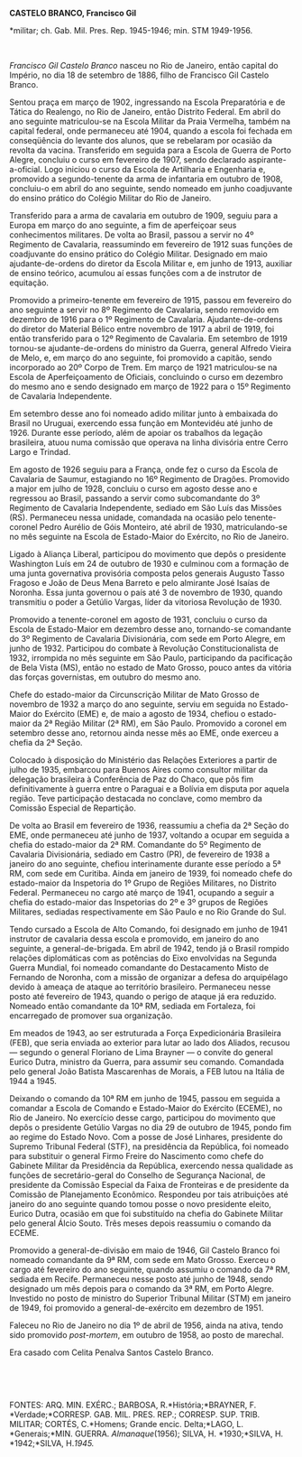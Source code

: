 **CASTELO BRANCO, Francisco Gil**

\*militar; ch. Gab. Mil. Pres. Rep. 1945-1946; min. STM 1949-1956.

 

*Francisco Gil Castelo Branco* nasceu no Rio de Janeiro, então capital
do Império, no dia 18 de setembro de 1886, filho de Francisco Gil
Castelo Branco.

Sentou praça em março de 1902, ingressando na Escola Preparatória e de
Tática do Realengo, no Rio de Janeiro, então Distrito Federal. Em abril
do ano seguinte matriculou-se na Escola Militar da Praia Vermelha,
também na capital federal, onde permaneceu até 1904, quando a escola foi
fechada em conseqüência do levante dos alunos, que se rebelaram por
ocasião da revolta da vacina. Transferido em seguida para a Escola de
Guerra de Porto Alegre, concluiu o curso em fevereiro de 1907, sendo
declarado aspirante-a-oficial. Logo iniciou o curso da Escola de
Artilharia e Engenharia e, promovido a segundo-tenente da arma de
infantaria em outubro de 1908, concluiu-o em abril do ano seguinte,
sendo nomeado em junho coadjuvante do ensino prático do Colégio Militar
do Rio de Janeiro.

Transferido para a arma de cavalaria em outubro de 1909, seguiu para a
Europa em março do ano seguinte, a fim de aperfeiçoar seus conhecimentos
militares. De volta ao Brasil, passou a servir no 4º Regimento de
Cavalaria, reassumindo em fevereiro de 1912 suas funções de coadjuvante
do ensino prático do Colégio Militar. Designado em maio
ajudante-de-ordens do diretor da Escola Militar e, em junho de 1913,
auxiliar de ensino teórico, acumulou aí essas funções com a de instrutor
de equitação.

Promovido a primeiro-tenente em fevereiro de 1915, passou em fevereiro
do ano seguinte a servir no 8º Regimento de Cavalaria, sendo removido em
dezembro de 1916 para o 1º Regimento de Cavalaria. Ajudante-de-ordens do
diretor do Material Bélico entre novembro de 1917 a abril de 1919, foi
então transferido para o 12º Regimento de Cavalaria. Em setembro de 1919
tornou-se ajudante-de-ordens do ministro da Guerra, general Alfredo
Vieira de Melo, e, em março do ano seguinte, foi promovido a capitão,
sendo incorporado ao 20º Corpo de Trem. Em março de 1921 matriculou-se
na Escola de Aperfeiçoamento de Oficiais, concluindo o curso em dezembro
do mesmo ano e sendo designado em março de 1922 para o 15º Regimento de
Cavalaria Independente.

Em setembro desse ano foi nomeado adido militar junto à embaixada do
Brasil no Uruguai, exercendo essa função em Montevidéu até junho de
1926. Durante esse período, além de apoiar os trabalhos da legação
brasileira, atuou numa comissão que operava na linha divisória entre
Cerro Largo e Trindad.

Em agosto de 1926 seguiu para a França, onde fez o curso da Escola de
Cavalaria de Saumur, estagiando no 16º Regimento de Dragões. Promovido a
major em julho de 1928, concluiu o curso em agosto desse ano e regressou
ao Brasil, passando a servir como subcomandante do 3º Regimento de
Cavalaria Independente, sediado em São Luís das Missões (RS). Permaneceu
nessa unidade, comandada na ocasião pelo tenente-coronel Pedro Aurélio
de Góis Monteiro, até abril de 1930, matriculando-se no mês seguinte na
Escola de Estado-Maior do Exército, no Rio de Janeiro.

Ligado à Aliança Liberal, participou do movimento que depôs o presidente
Washington Luís em 24 de outubro de 1930 e culminou com a formação de
uma junta governativa provisória composta pelos generais Augusto Tasso
Fragoso e João de Deus Mena Barreto e pelo almirante José Isaías de
Noronha. Essa junta governou o país até 3 de novembro de 1930, quando
transmitiu o poder a Getúlio Vargas, líder da vitoriosa Revolução de
1930.

Promovido a tenente-coronel em agosto de 1931, concluiu o curso da
Escola de Estado-Maior em dezembro desse ano, tornando-se comandante do
3º Regimento de Cavalaria Divisionária, com sede em Porto Alegre, em
junho de 1932. Participou do combate à Revolução Constitucionalista de
1932, irrompida no mês seguinte em São Paulo, participando da
pacificação de Bela Vista (MS), então no estado de Mato Grosso, pouco
antes da vitória das forças governistas, em outubro do mesmo ano.

Chefe do estado-maior da Circunscrição Militar de Mato Grosso de
novembro de 1932 a março do ano seguinte, serviu em seguida no
Estado-Maior do Exército (EME) e, de maio a agosto de 1934, chefiou o
estado-maior da 2ª Região Militar (2ª RM), em São Paulo. Promovido a
coronel em setembro desse ano, retornou ainda nesse mês ao EME, onde
exerceu a chefia da 2ª Seção.

Colocado à disposição do Ministério das Relações Exteriores a partir de
julho de 1935, embarcou para Buenos Aires como consultor militar da
delegação brasileira à Conferência de Paz do Chaco, que pôs fim
definitivamente à guerra entre o Paraguai e a Bolívia em disputa por
aquela região. Teve participação destacada no conclave, como membro da
Comissão Especial de Repartição.

De volta ao Brasil em fevereiro de 1936, reassumiu a chefia da 2ª Seção
do EME, onde permaneceu até junho de 1937, voltando a ocupar em seguida
a chefia do estado-maior da 2ª RM. Comandante do 5º Regimento de
Cavalaria Divisionária, sediado em Castro (PR), de fevereiro de 1938 a
janeiro do ano seguinte, chefiou interinamente durante esse período a 5ª
RM, com sede em Curitiba. Ainda em janeiro de 1939, foi nomeado chefe do
estado-maior da Inspetoria do 1º Grupo de Regiões Militares, no Distrito
Federal. Permaneceu no cargo até março de 1941, ocupando a seguir a
chefia do estado-maior das Inspetorias do 2º e 3º grupos de Regiões
Militares, sediadas respectivamente em São Paulo e no Rio Grande do Sul.

Tendo cursado a Escola de Alto Comando, foi designado em junho de 1941
instrutor de cavalaria dessa escola e promovido, em janeiro do ano
seguinte, a general-de-brigada. Em abril de 1942, tendo já o Brasil
rompido relações diplomáticas com as potências do Eixo envolvidas na
Segunda Guerra Mundial, foi nomeado comandante do Destacamento Misto de
Fernando de Noronha, com a missão de organizar a defesa do arquipélago
devido à ameaça de ataque ao território brasileiro. Permaneceu nesse
posto até fevereiro de 1943, quando o perigo de ataque já era reduzido.
Nomeado então comandante da 10ª RM, sediada em Fortaleza, foi
encarregado de promover sua organização.

Em meados de 1943, ao ser estruturada a Força Expedicionária Brasileira
(FEB), que seria enviada ao exterior para lutar ao lado dos Aliados,
recusou — segundo o general Floriano de Lima Brayner — o convite do
general Eurico Dutra, ministro da Guerra, para assumir seu comando.
Comandada pelo general João Batista Mascarenhas de Morais, a FEB lutou
na Itália de 1944 a 1945.

Deixando o comando da 10ª RM em junho de 1945, passou em seguida a
comandar a Escola de Comando e Estado-Maior do Exército (ECEME), no Rio
de Janeiro. No exercício desse cargo, participou do movimento que depôs
o presidente Getúlio Vargas no dia 29 de outubro de 1945, pondo fim ao
regime do Estado Novo. Com a posse de José Linhares, presidente do
Supremo Tribunal Federal (STF), na presidência da República, foi nomeado
para substituir o general Firmo Freire do Nascimento como chefe do
Gabinete Militar da Presidência da República, exercendo nessa qualidade
as funções de secretário-geral do Conselho de Segurança Nacional, de
presidente da Comissão Especial da Faixa de Fronteiras e de presidente
da Comissão de Planejamento Econômico. Respondeu por tais atribuições
até janeiro do ano seguinte quando tomou posse o novo presidente eleito,
Eurico Dutra, ocasião em que foi substituído na chefia do Gabinete
Militar pelo general Álcio Souto. Três meses depois reassumiu o comando
da ECEME.

Promovido a general-de-divisão em maio de 1946, Gil Castelo Branco foi
nomeado comandante da 9ª RM, com sede em Mato Grosso. Exerceu o cargo
até fevereiro do ano seguinte, quando assumiu o comando da 7ª RM,
sediada em Recife. Permaneceu nesse posto até junho de 1948, sendo
designado um mês depois para o comando da 3ª RM, em Porto Alegre.
Investido no posto de ministro do Superior Tribunal Militar (STM) em
janeiro de 1949, foi promovido a general-de-exército em dezembro de
1951.

Faleceu no Rio de Janeiro no dia 1º de abril de 1956, ainda na ativa,
tendo sido promovido *post-mortem*, em outubro de 1958, ao posto de
marechal.

Era casado com Celita Penalva Santos Castelo Branco.

 

 

FONTES: ARQ. MIN. EXÉRC.; BARBOSA, R.*História;*BRAYNER, F.
*Verdade;*CORRESP. GAB. MIL. PRES. REP.; CORRESP. SUP. TRIB. MILITAR;
CORTÉS, C.*Homens; Grande encic. Delta;*LAGO, L. *Generais;*MIN. GUERRA.
*Almanaque*(1956); SILVA, H. *1930;*SILVA, H. *1942;*SILVA, H.*1945.*

 
